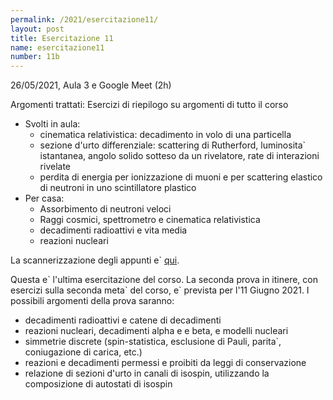 ```yaml
---
permalink: /2021/esercitazione11/
layout: post
title: Esercitazione 11
name: esercitazione11
number: 11b
---
```


26/05/2021, Aula 3 e Google Meet (2h)

Argomenti trattati: Esercizi di riepilogo su argomenti di tutto il corso
  * Svolti in aula:
    * cinematica relativistica: decadimento in volo di una particella
    * sezione d'urto differenziale: scattering di Rutherford, luminosita\` istantanea, angolo solido sotteso da un rivelatore, rate di interazioni rivelate
    * perdita di energia per ionizzazione di muoni e per scattering elastico di neutroni in uno scintillatore plastico
  * Per casa:
    * Assorbimento di neutroni veloci
    * Raggi cosmici, spettrometro e cinematica relativistica
    * decadimenti radioattivi e vita media
    * reazioni nucleari

La scannerizzazione degli appunti e\` [qui](https://cernbox.cern.ch/index.php/s/2K8aeSklRgA1CP5/download).

Questa e\` l'ultima esercitazione del corso. La seconda prova in itinere, con esercizi sulla
seconda meta\` del corso, e\` prevista per l'11 Giugno 2021. I possibili argomenti della prova saranno:

  * decadimenti radioattivi e catene di decadimenti
  * reazioni nucleari, decadimenti alpha e e beta, e modelli nucleari
  * simmetrie discrete (spin-statistica, esclusione di Pauli, parita\`, coniugazione di carica, etc.)
  * reazioni e decadimenti permessi e proibiti da leggi di conservazione
  * relazione di sezioni d'urto in canali di isospin, utilizzando la composizione di autostati di isospin
  






